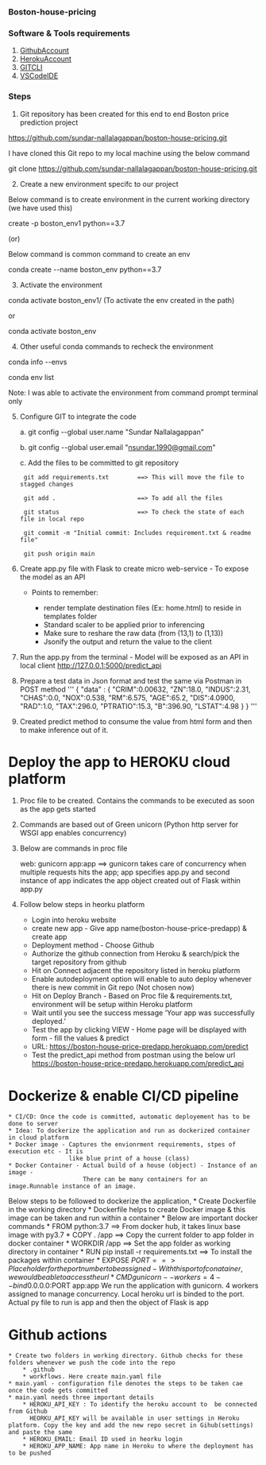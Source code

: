 ### Boston-house-pricing


### Software & Tools requirements

1. [GithubAccount](https://github.com)
2. [HerokuAccount](https://heroku.com)
3. [GITCLI](https://git-scm.com/downloads)
4. [VSCodeIDE](https://code.visualstudio.com)


### Steps

1. Git repository has been created for this end to end Boston price prediction project

https://github.com/sundar-nallalagappan/boston-house-pricing.git

I have cloned this Git repo to my local machine using the below command

git clone https://github.com/sundar-nallalagappan/boston-house-pricing.git


2. Create a new environment specifc to our project

Below command is to create environment in the current working directory (we have used this)

create -p  boston_env1 python==3.7

(or)

Below command is common command to create an env

conda create --name boston_env python==3.7


3. Activate the environment

conda activate boston_env1/   (To activate the env created in the path)

or

conda activate boston_env


4. Other useful conda commands to recheck the environment

conda info --envs

conda env list

Note: I was able to activate the environment from command prompt terminal only


5. Configure GIT to integrate the code 

    a. git config --global user.name "Sundar Nallalagappan"

    b. git config --global user.email "nsundar.1990@gmail.com"

    c. Add the files to be committed to git repository
        
        git add requirements.txt        ==> This will move the file to stagged changes

        git add .                       ==> To add all the files
        
        git status                      ==> To check the state of each file in local repo

        git commit -m "Initial commit: Includes requirement.txt & readme file"

        git push origin main

6. Create app.py file with Flask to create micro web-service - To expose the model as an API
    
    * Points to remember:
    
        * render template destination files (Ex: home.html) to reside in templates folder
        * Standard scaler to be applied prior to inferencing
        * Make sure to reshare the raw data (from (13,1) to (1,13))
        * Jsonify the output and return the value to the client

7. Run the app.py from the terminal - Model will be exposed as an API in local client
   http://127.0.0.1:5000/predict_api

8. Prepare a test data in Json format and test the same via Postman in POST method
'''
{
    "data" : {
        "CRIM":0.00632,
        "ZN":18.0,
        "INDUS":2.31,
        "CHAS":0.0,
        "NOX":0.538,
        "RM":6.575,
        "AGE":65.2,
        "DIS":4.0900,
        "RAD":1.0,
        "TAX":296.0,
        "PTRATIO":15.3,
        "B":396.90,
        "LSTAT":4.98
    }
}
'''

9. Created predict method to consume the value from html form and then to make inference out of it. 

# Deploy the app to HEROKU cloud platform

1. Proc file to be created. Contains the commands to be executed as soon as the app gets started

2. Commands are based out of Green unicorn (Python http server for WSGI app enables concurrency)

3. Below are commands in proc file

    web: gunicorn app:app       ==> gunicorn takes care of concurrency when multiple requests hits the app; app specifies app.py and second instance of app indicates the app object created out of Flask within app.py

4. Follow below steps in heorku platform
    * Login into heroku website
    * create new app - Give app name(boston-house-price-predapp) & create app
    * Deployment method - Choose Github
    * Authorize the github connection from Heroku & search/pick the target repository from github
    * Hit on Connect adjacent the repository listed in heroku platform
    * Enable autodeployment option will enable to auto deploy whenever there is new commit in Git repo (Not chosen now)
    * Hit on Deploy Branch - Based on Proc file & requirements.txt, environment will be setup within Heroku platform
    * Wait until you see the success message 'Your app was successfully deployed.'
    * Test the app by clicking VIEW - Home page will be displayed with form - fill the values & predict
    * URL: https://boston-house-price-predapp.herokuapp.com/predict 
    * Test the predict_api method from postman using the below url
        https://boston-house-price-predapp.herokuapp.com/predict_api 

# Dockerize & enable CI/CD pipeline
    * CI/CD: Once the code is committed, automatic deployement has to be done to server
    * Idea: To dockerize the application and run as dockerized container in cloud platform
    * Docker image - Captures the envionrment requirements, stpes of execution etc - It is 
                     like blue print of a house (class)
    * Docker Container - Actual build of a house (object) - Instance of an image - 
                         There can be many containers for an image.Runnable instance of an image.


Below steps to be followed to dockerize the application,
    * Create Dockerfile in the working directory
    * Dockerfile helps to create Docker image & this image can be taken and run within a container
    * Below are important docker commands
        * FROM python:3.7   ==> From docker hub, it takes linux base image with py3.7
        * COPY . /app       ==> Copy the current folder to app folder in docker container
        * WORKDIR /app      ==> Set the app folder as working directory in container
        * RUN pip install -r requirements.txt  ==> To install the packages within container
        * EXPOSE $PORT      ==> Placeholder for the port number to be assigned - With this port of    conatainer, we would be able to access the url 
        * CMD gunicorn --workers=4 --bind 0.0.0.0:$PORT app:app
          We run the application with gunicorn. 4 workers assigned to manage concurrency. Local heroku url is binded to the port. Actual py file to run is app and then the object of Flask is app

# Github actions
    * Create two folders in working directory. Github checks for these folders whenever we push the code into the repo
        * .github
        * workflows. Here create main.yaml file      
    * main.yaml - configuration file denotes the steps to be taken cae once the code gets committed
    * main.yaml needs three important details
        * HEROKU_API_KEY : To identify the heroku account to  be connected from Github
          HEORKU_API_KEY will be available in user settings in Heroku platform. Copy the key and add the new repo secret in Gihub(settings) and paste the same
        * HEROKU_EMAIL: Email ID used in heorku login
        * HEROKU_APP_NAME: App name in Heroku to where the deployment has to be pushed





